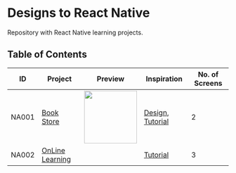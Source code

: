 # Designs to React Native

Repository with React Native learning projects.

## Table of Contents

| ID    | Project                                                                                  | Preview                                                                                                                                                                                                                                                                                                                                                                                        | Inspiration                                                                                            | No. of Screens |
| ----- | ---------------------------------------------------------------------------------------- | ---------------------------------------------------------------------------------------------------------------------------------------------------------------------------------------------------------------------------------------------------------------------------------------------------------------------------------------------------------------------------------------------- | ------------------------------------------------------------------------------------------------------ | -------------- |
| NA001 | [Book Store](https://github.com/novyapp/project2mobile/tree/master/book-store)           | <img src="https://camo.githubusercontent.com/558a44d5610d28796baae0fd183dad23a958a4162ef238ae5bf7f8656c792a49/68747470733a2f2f63646e2e6472696262626c652e636f6d2f75736572732f3830333232312f73637265656e73686f74732f31343131383633362f6d656469612f32333064613831326330383461323833616364313566373432353130366165322e706e673f636f6d70726573733d3126726573697a653d3132303078393030" width="120" /> | [Design](https://dribbble.com/shots/14118636-Book-Store-App), [Tutorial](https://youtu.be/PEI38Pa8ZYM) | 2              |
| NA002 | [OnLine Learning](https://github.com/novyapp/project2mobile/tree/master/online-learning) |                                                                                                                                                                                                                                                                                                                                                                                                | [Tutorial](https://www.youtube.com/watch?v=n6DmU1igb_4)                                                | 3              |
